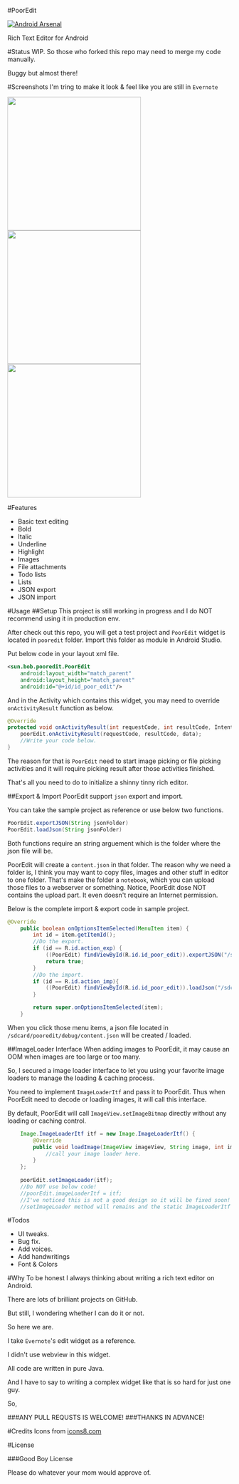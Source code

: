 #PoorEdit

[![Android Arsenal](https://img.shields.io/badge/Android%20Arsenal-PoorEdit-green.svg?style=true)](https://android-arsenal.com/details/1/2870)

Rich Text Editor for Android

#Status
WIP. So those who forked this repo may need to merge my code manually.

Buggy but almost there!

#Screenshots
I'm tring to make it look & feel like you are still in `Evernote`

<img src='art/shot.gif' width='300'/>
<br />
<img src='art/shot1.png' width='300'/>
<br />
<img src='art/shot2.png' width='300'/>

#Features
* Basic text editing
* Bold
* Italic
* Underline
* Highlight
* Images
* File attachments
* Todo lists
* Lists
* JSON export
* JSON import

#Usage
##Setup
This project is still working in progress and I do NOT recommend using it in production env.

After check out this repo, you will get a test project and `PoorEdit` widget is located in `pooredit` folder. Import this folder as module in Android Studio.

Put below code in your layout xml file.

```xml
<sun.bob.pooredit.PoorEdit
    android:layout_width="match_parent"
    android:layout_height="match_parent"
    android:id="@+id/id_poor_edit"/>
```

And in the Activity which contains this widget, you may need to override `onActivityResult` function as below.

```java
@Override
protected void onActivityResult(int requestCode, int resultCode, Intent data){
    poorEdit.onActivityResult(requestCode, resultCode, data);
    //Write your code below.
}
```

The reason for that is `PoorEdit` need to start image picking or file picking activities and it will require picking result after those activities finished.

That's all you need to do to initialize a shinny tinny rich editor.

##Export & Import
PoorEdit support `json` export and import.

You can take the sample project as reference or use below two functions.

```java
PoorEdit.exportJSON(String jsonFolder)
PoorEdit.loadJson(String jsonFolder)
```

Both functions require an string arguement which is the folder where the json file will be. 

PoorEdit will create a `content.json` in that folder. The reason why we need a folder is, I think you may want to copy files, images and other stuff in editor to one folder. That's make the folder a `notebook`, which you can upload those files to a webserver or something. Notice, PoorEdit dose NOT contains the upload part. It  even doesn't require an Internet permission.

Below is the complete import & export code in sample project.

```java
@Override
    public boolean onOptionsItemSelected(MenuItem item) {
        int id = item.getItemId();
        //Do the export.
        if (id == R.id.action_exp) {
            ((PoorEdit) findViewById(R.id.id_poor_edit)).exportJSON("/sdcard/pooredit/debug/");
            return true;
        }
        //Do the import.
        if (id == R.id.action_imp){
            ((PoorEdit) findViewById(R.id.id_poor_edit)).loadJson("/sdcard/pooredit/debug/");
        }

        return super.onOptionsItemSelected(item);
    }
```

When you click those menu items, a json file located in `/sdcard/pooredit/debug/content.json` will be created / loaded.

##ImageLoader Interface
When adding images to PoorEdit, it may cause an OOM when images are too large or too many.

So, I secured a image loader interface to let you using your favorite image loaders to manage the loading & caching process.

You need to implement `ImageLoaderItf` and pass it to PoorEdit. Thus when PoorEdit need to decode or loading images, it will call this interface.

By default, PoorEdit will call `ImageView.setImageBitmap` directly without any loading or caching control.

```java
    Image.ImageLoaderItf itf = new Image.ImageLoaderItf() {
        @Override
        public void loadImage(ImageView imageView, String image, int imageWidth) {
			//call your image loader here.
        }
    };
    
    poorEdit.setImageLoader(itf);
    //Do NOT use below code!
    //poorEdit.imageLoaderItf = itf;
    //I've noticed this is not a good design so it will be fixed soon!
    //setImageLoader method will remains and the static ImageLoaderItf field is not guaranteed!
```

#Todos
* UI tweaks.
* Bug fix.
* Add voices.
* Add handwritings
* Font & Colors

#Why
To be honest I always thinking about writing a rich text editor on Android. 

There are lots of brilliant projects on GitHub.

But still, I wondering whether I can do it or not.

So here we are.

I take `Evernote`'s edit widget as a reference. 

I didn't use webview in this widget. 

All code are written in pure Java.

And I have to say to writing a complex widget like that is so hard for just one guy.

So,

###ANY PULL REQUSTS IS WELCOME!
###THANKS IN ADVANCE!

#Credits
Icons from [icons8.com](https://icons8.com/)

#License

###Good Boy License

Please do whatever your mom would approve of.